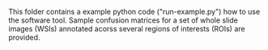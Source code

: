 This folder contains a example python code ("run-example.py") how to use the software tool. Sample confusion matrices for a set of whole slide images (WSIs) annotated acorss several regions of interests (ROIs) are provided.
